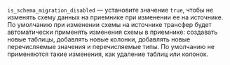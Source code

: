 `is_schema_migration_disabled` — установите значение `true`, чтобы не изменять схему данных на приемнике при изменении ее на источнике. По умолчанию при изменении схемы на источнике трансфер будет автоматически применять изменения схемы в приемнике: создавать новые таблицы, добавлять новые колонки, добавлять новые перечисляемые значения и перечисляемые типы. По умолчанию не применяются такие изменения, как удаление таблиц или колонок. 